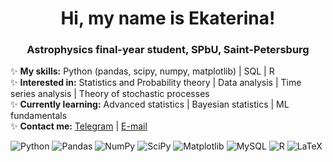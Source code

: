 <h1 align="center">Hi, my name is Ekaterina! </h1> 
<h3 align="center">Astrophysics final-year student, SPbU, Saint-Petersburg</h3>

✨  **My skills:** Python (pandas, scipy, numpy, matplotlib) | SQL | R \
✨  **Interested in:** Statistics and Probability theory | Data analysis | Time series analysis | Theory of stochastic processes \
✨  **Currently learning:** Advanced statistics | Bayesian statistics | ML fundamentals \
✨  **Contact me:** [Telegram](https://t.me/KateShkod) | [E-mail](ekaterinashkodkina@yandex.ru) 

![Python](https://img.shields.io/badge/python-3670A0?style=for-the-badge&logo=python&logoColor=ffdd54)
![Pandas](https://img.shields.io/badge/pandas-%23150458.svg?style=for-the-badge&logo=pandas&logoColor=white)
![NumPy](https://img.shields.io/badge/numpy-%23013243.svg?style=for-the-badge&logo=numpy&logoColor=white)
![SciPy](https://img.shields.io/badge/SciPy-%230C55A5.svg?style=for-the-badge&logo=scipy&logoColor=%white)
![Matplotlib](https://img.shields.io/badge/Matplotlib-%23ffffff.svg?style=for-the-badge&logo=Matplotlib&logoColor=black)
![MySQL](https://img.shields.io/badge/mysql-%2300f.svg?style=for-the-badge&logo=mysql&logoColor=white)
![R](https://img.shields.io/badge/r-%23276DC3.svg?style=for-the-badge&logo=r&logoColor=white)
![LaTeX](https://img.shields.io/badge/latex-%23008080.svg?style=for-the-badge&logo=latex&logoColor=white)
